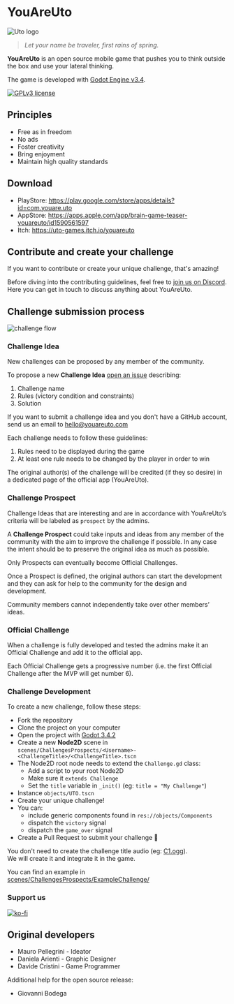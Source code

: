 # YouAreUto

![Uto logo](https://i.imgur.com/ifXSDKn.png)

> _Let your name be traveler, first rains of spring._

**YouAreUto** is an open source mobile game that pushes you to think outside the box and use your lateral thinking.

The game is developed with [Godot Engine v3.4](https://godotengine.org/download/).

[![GPLv3 license](https://img.shields.io/badge/License-GPLv3-blue.svg)](http://perso.crans.org/besson/LICENSE.html)

## Principles

- Free as in freedom
- No ads
- Foster creativity
- Bring enjoyment
- Maintain high quality standards

## Download

- PlayStore: https://play.google.com/store/apps/details?id=com.youare.uto
- AppStore: https://apps.apple.com/app/brain-game-teaser-youareuto/id1590561597
- Itch: https://uto-games.itch.io/youareuto

## Contribute and create your challenge

If you want to contribute or create your unique challenge, that's amazing!

Before diving into the contributing guidelines, feel free to [join us on Discord](https://discord.gg/3zxN6kQ).  
Here you can get in touch to discuss anything about YouAreUto.

## Challenge submission process

![challenge flow](https://user-images.githubusercontent.com/6860637/82320094-03da2a80-99d3-11ea-913a-9c219329214c.png)

### Challenge Idea

New challenges can be proposed by any member of the community.

To propose a new **Challenge Idea** [open an issue](https://github.com/YouAreUto/YouAreUto/issues/new?assignees=&labels=challenge+proposal&template=new-challenge-idea.md&title=New+Challenge%3A+%3Ctitle%3E) describing:

1. Challenge name
2. Rules (victory condition and constraints)
3. Solution

If you want to submit a challenge idea and you don't have a GitHub account, send us an email to hello@youareuto.com

Each challenge needs to follow these guidelines:

1. Rules need to be displayed during the game
2. At least one rule needs to be changed by the player in order to win

The original author(s) of the challenge will be credited (if they so desire)
in a dedicated page of the official app (YouAreUto).

### Challenge Prospect

Challenge Ideas that are interesting and are in accordance with YouAreUto’s criteria will be labeled as `prospect` by the admins.

A **Challenge Prospect** could take inputs and ideas from any member of the
community with the aim to improve the challenge if possible.
In any case the intent should be to preserve the original idea as much as possible.

Only Prospects can eventually become Official Challenges.

Once a Prospect is defined, the original authors can start the development and
they can ask for help to the community for the design and development.

Community members cannot independently take over other members’ ideas.

### Official Challenge

When a challenge is fully developed and tested the admins make it an
Official Challenge and add it to the official app.

Each Official Challenge gets a progressive number (i.e. the first
Official Challenge after the MVP will get number 6).

### Challenge Development

To create a new challenge, follow these steps:

- Fork the repository
- Clone the project on your computer
- Open the project with [Godot 3.4.2](https://godotengine.org/download)
- Create a new **Node2D** scene in `scenes/ChallengesProspects/<Username>-<ChallengeTitle>/<ChallengeTitle>.tscn`
- The Node2D root node needs to extend the `Challenge.gd` class:
  - Add a script to your root Node2D
  - Make sure it `extends Challenge`
  - Set the `title` variable in `_init()` (eg: `title = "My Challenge"`)
- Instance `objects/UTO.tscn`
- Create your unique challenge!
- You can:
  - include generic components found in `res://objects/Components`
  - dispatch the `victory` signal
  - dispatch the `game_over` signal
- Create a Pull Request to submit your challenge 🎉

You don't need to create the challenge title audio (eg: [C1.ogg](https://github.com/YouAreUto/YouAreUto/blob/master/assets/sounds/C1.ogg)).  
We will create it and integrate it in the game.

You can find an example in [scenes/ChallengesProspects/ExampleChallenge/](./scenes/ChallengesProspects/ExampleChallenge/)

### Support us

[![ko-fi](https://www.ko-fi.com/img/githubbutton_sm.svg)](https://ko-fi.com/T6T11833Q)

## Original developers

- Mauro Pellegrini - Ideator
- Daniela Arienti - Graphic Designer
- Davide Cristini - Game Programmer

Additional help for the open source release:

- Giovanni Bodega
